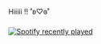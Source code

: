 <p align="left">Hiiiii !! ˚ʚ♡ɞ˚</p>

###

<div align="left">
  <a href="https://open.spotify.com/user/216uro37vcs4ur7etu7zqh5vi">
    <img src="https://spotify-recently-played-readme.vercel.app/api?user=216uro37vcs4ur7etu7zqh5vi&count=5" alt="Spotify recently played"  />
  </a>
</div>

###

